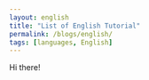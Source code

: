 ```yaml
---
layout: english
title: "List of English Tutorial"
permalink: /blogs/english/
tags: [languages, English]
---
```


Hi there!

